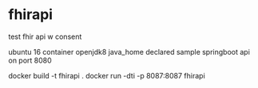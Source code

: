 # fhirapi
test fhir api w consent


ubuntu 16 container
openjdk8
java_home declared
sample springboot api on port 8080

docker build -t fhirapi .
docker run -dti -p 8087:8087 fhirapi
